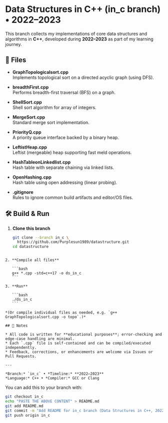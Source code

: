 
# Data Structures in C++ (in_c branch) • 2022–2023

This branch collects my implementations of core data structures and algorithms in **C++**, developed during **2022–2023** as part of my learning journey.

## 📁 Files

- **GraphTopologicalsort.cpp**  
  Implements topological sort on a directed acyclic graph (using DFS).

- **breadthFirst.cpp**  
  Performs breadth-first traversal (BFS) on a graph.

- **ShellSort.cpp**  
  Shell sort algorithm for array of integers.

- **MergeSort.cpp**  
  Standard merge sort implementation.

- **PriorityQ.cpp**  
  A priority queue interface backed by a binary heap.

- **LeftistHeap.cpp**  
  Leftist (mergeable) heap supporting fast meld operations.

- **HashTableonLinkedlist.cpp**  
  Hash table with separate chaining via linked lists.

- **OpenHashing.cpp**  
  Hash table using open addressing (linear probing).

- **.gitignore**  
  Rules to ignore common build artifacts and editor/OS files.

## 🛠 Build & Run

1. **Clone this branch**  
   ```bash
   git clone --branch in_c \
     https://github.com/Purplesun1989/datastructure.git
   cd datastructure
````

2. **Compile all files**

   ```bash
   g++ *.cpp -std=c++17 -o ds_in_c
   ```

3. **Run**

   ```bash
   ./ds_in_c
   ```

*(Or compile individual files as needed, e.g. `g++ GraphTopologicalsort.cpp -o topo`.)*

## 📌 Notes

* All code is written for **educational purposes**; error-checking and edge-case handling are minimal.
* Each `.cpp` file is self-contained and can be compiled/executed independently.
* Feedback, corrections, or enhancements are welcome via Issues or Pull Requests.

---

*Branch:* `in_c` • *Timeline:* **2022–2023**
*Language:* C++ • *Compiler:* GCC or Clang

````

You can add this to your branch with:

```bash
git checkout in_c
echo "PASTE THE ABOVE CONTENT" > README.md
git add README.md
git commit -m "Add README for in_c branch (Data Structures in C++, 2022–2023)"
git push origin in_c
````


